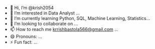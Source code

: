 - 👋 Hi, I’m @krish2054
- 👀 I’m interested in Data Analyst ...
- 🌱 I’m currently learning Python, SQL, Machine Learning, Statistics...
- 💞️ I’m looking to collaborate on ...
- 📫 How to reach me krrishbastola566@gmail.com ...
- 😄 Pronouns:  ...
- ⚡ Fun fact: ...

<!---
krish2054/krish2054 is a ✨ special ✨ repository because its `README.md` (this file) appears on your GitHub profile.
You can click the Preview link to take a look at your changes.
--->
